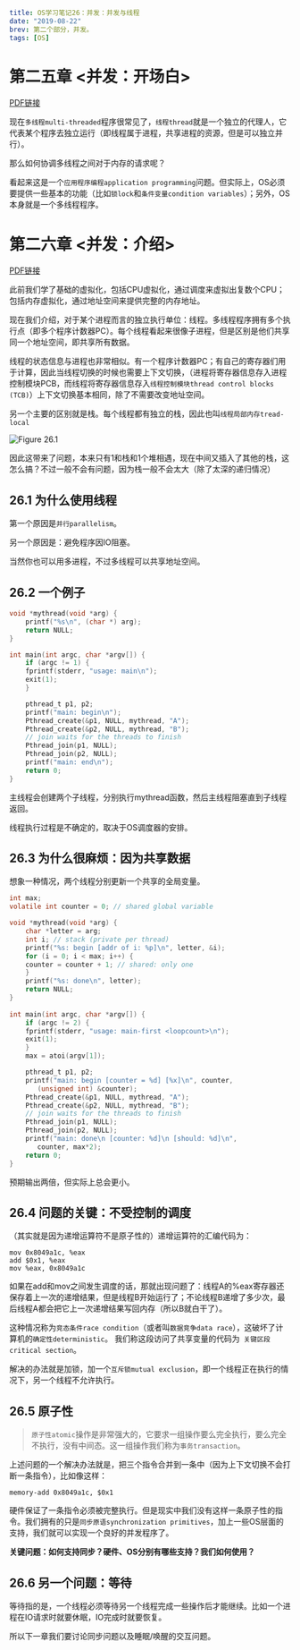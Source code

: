 ```yaml lw-blog-meta
title: OS学习笔记26：并发：并发与线程
date: "2019-08-22"
brev: 第二个部分，并发。
tags: [OS]
```


# 第二五章 <并发：开场白>

[PDF链接](http://pages.cs.wisc.edu/~remzi/OSTEP/dialogue-concurrency.pdf)

现在`多线程multi-threaded`程序很常见了，`线程thread`就是一个独立的代理人，它代表某个程序去独立运行（即线程属于进程，共享进程的资源，但是可以独立并行）。

那么如何协调多线程之间对于内存的请求呢？

看起来这是一个`应用程序编程application programming`问题。但实际上，OS必须要提供一些基本的功能（比如`锁lock`和`条件变量condition variables`）；另外，OS本身就是一个多线程程序。

# 第二六章 <并发：介绍>

[PDF链接](http://pages.cs.wisc.edu/~remzi/OSTEP/threads-intro.pdf)

此前我们学了基础的虚拟化，包括CPU虚拟化，通过调度来虚拟出复数个CPU；包括内存虚拟化，通过地址空间来提供完整的内存地址。

现在我们介绍，对于某个进程而言的独立执行单位：线程。多线程程序拥有多个执行点（即多个程序计数器PC）。每个线程看起来很像子进程，但是区别是他们共享同一个地址空间，即共享所有数据。

线程的状态信息与进程也非常相似。有一个程序计数器PC；有自己的寄存器们用于计算，因此当线程切换的时候也需要上下文切换，（进程将寄存器信息存入进程控制模块PCB，而线程将寄存器信息存入`线程控制模块thread control blocks (TCB)`）上下文切换基本相同，除了不需要改变地址空间。

另一个主要的区别就是栈。每个线程都有独立的栈，因此也叫`线程局部内存tread-local`

![Figure 26.1](../../../tech-blog-pic/2019/2019-08-22-Fig-26-1.png)

因此这带来了问题，本来只有1和栈和1个堆相遇，现在中间又插入了其他的栈，这怎么搞？不过一般不会有问题，因为栈一般不会太大（除了太深的递归情况）

## 26.1 为什么使用线程

第一个原因是`并行parallelism`。

另一个原因是：避免程序因IO阻塞。

当然你也可以用多进程，不过多线程可以共享地址空间。

## 26.2 一个例子

```c
void *mythread(void *arg) {
    printf("%s\n", (char *) arg);
    return NULL;
}

int main(int argc, char *argv[]) {                    
    if (argc != 1) {
    fprintf(stderr, "usage: main\n");
    exit(1);
    }

    pthread_t p1, p2;
    printf("main: begin\n");
    Pthread_create(&p1, NULL, mythread, "A"); 
    Pthread_create(&p2, NULL, mythread, "B");
    // join waits for the threads to finish
    Pthread_join(p1, NULL); 
    Pthread_join(p2, NULL); 
    printf("main: end\n");
    return 0;
}
```

主线程会创建两个子线程，分别执行mythread函数，然后主线程阻塞直到子线程返回。

线程执行过程是不确定的，取决于OS调度器的安排。

## 26.3 为什么很麻烦：因为共享数据

想象一种情况，两个线程分别更新一个共享的全局变量。

```c
int max;
volatile int counter = 0; // shared global variable

void *mythread(void *arg) {
    char *letter = arg;
    int i; // stack (private per thread) 
    printf("%s: begin [addr of i: %p]\n", letter, &i);
    for (i = 0; i < max; i++) {
    counter = counter + 1; // shared: only one
    }
    printf("%s: done\n", letter);
    return NULL;
}
                                                                             
int main(int argc, char *argv[]) {                    
    if (argc != 2) {
    fprintf(stderr, "usage: main-first <loopcount>\n");
    exit(1);
    }
    max = atoi(argv[1]);

    pthread_t p1, p2;
    printf("main: begin [counter = %d] [%x]\n", counter, 
       (unsigned int) &counter);
    Pthread_create(&p1, NULL, mythread, "A"); 
    Pthread_create(&p2, NULL, mythread, "B");
    // join waits for the threads to finish
    Pthread_join(p1, NULL); 
    Pthread_join(p2, NULL); 
    printf("main: done\n [counter: %d]\n [should: %d]\n", 
       counter, max*2);
    return 0;
}
```

预期输出两倍，但实际上总会更小。

## 26.4 问题的关键：不受控制的调度

（其实就是因为递增运算符不是原子性的）递增运算符的汇编代码为：

```x86
mov 0x8049a1c, %eax
add $0x1, %eax
mov %eax, 0x8049a1c
```

如果在add和mov之间发生调度的话，那就出现问题了：线程A的%eax寄存器还保存着上一次的递增结果，但是线程B开始运行了；不论线程B递增了多少次，最后线程A都会把它上一次递增结果写回内存（所以B就白干了）。

这种情况称为`竞态条件race condition`（或者叫`数据竞争data race`），这破坏了计算机的`确定性deterministic`。
我们称这段访问了共享变量的代码为` 关键区段critical section`。

解决的办法就是加锁，加一个`互斥锁mutual exclusion`，即一个线程正在执行的情况下，另一个线程不允许执行。

## 26.5 原子性

> `原子性atomic`操作是非常强大的，它要求一组操作要么完全执行，要么完全不执行，没有中间态。这一组操作我们称为`事务transaction`。

上述问题的一个解决办法就是，把三个指令合并到一条中（因为上下文切换不会打断一条指令），比如像这样：

```x86
memory-add 0x8049a1c, $0x1
```

硬件保证了一条指令必须被完整执行。但是现实中我们没有这样一条原子性的指令。我们拥有的只是`同步原语synchronization primitives`，加上一些OS层面的支持，我们就可以实现一个良好的并发程序了。

**关键问题：如何支持同步？硬件、OS分别有哪些支持？我们如何使用？**

## 26.6 另一个问题：等待

等待指的是，一个线程必须等待另一个线程完成一些操作后才能继续。比如一个进程在IO请求时就要休眠，IO完成时就要恢复。

所以下一章我们要讨论同步问题以及睡眠/唤醒的交互问题。
